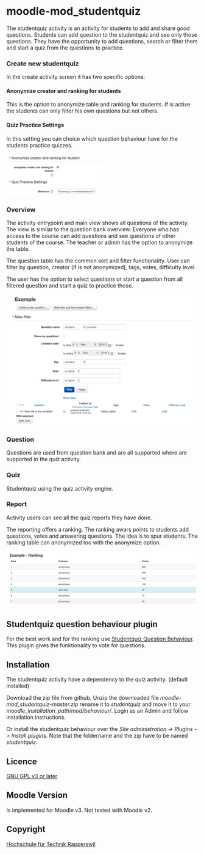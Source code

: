 # moodle-mod_studentquiz

The studentquiz activity is an activity for students to add and share good questions.
Students can add question to the studentquiz and see only those questions. They have the 
opportunity to add questions, search or filter them and start a quiz from the questions
to practice.

### Create new studentquiz

In the create activity screen it has two specific options:

#### Anonymize creator and ranking for students

This is the option to anonymize table and ranking for students. If is active the students can only filter his own 
questions but not others.

#### Quiz Practice Settings

In this setting you can choice which question behaviour have for the students practice quizzes.

<img src="pix/create_activity.png" alt="screenshot create options" width="50%">

### Overview

The activity entrypoint and main view shows all questions of the activity. The view is similar to the question bank overview.
Everyone who has access to the course can add questions and see questions of other students of the course. The teacher or admin 
has the option to anonymize the table.

The question table has the common sort and filter functionality. User can filter by question, creator (if is not anonymized), tags, votes, difficulty level.

The user has the option to select questions or start a question from all filtered question and start a quiz to practice those.  

![Screenshot overview](pix/overview.png "Screenshot overview")

### Question

Questions are used from question bank and are all supported where are supported in the quiz activity.

### Quiz

Studentquiz using the quiz activity engine.

### Report

Activity users can see all the quiz reports they have done.

The reporting offers a ranking.
The ranking awars points to students add questions, votes and answering questions. The idea is 
to spur students. The ranking table can anonymized too with the anonymize option. 

![Screenshot ranking](pix/ranking.png "Screenshot ranking")

## Studentquiz question behaviour plugin

For the best work and for the ranking use [Studentquiz Question Behaviour](https://github.com/frankkoch/moodle-qbehaviour_studentquiz).
This plugin gives the funktionality to vote for questions.


## Installation

The studentquiz activity have a dependency to the quiz activity. (default installed)

Download the zip file from github. Unzip the downloaded file *moodle-mod_studentquiz-master.zip*
rename it to *studentquiz* and move it to your *moodle_installation_path/mod/behaviour/*. Login as 
an Admin and follow installation instructions. 

Or install the studentquiz behaviour over the *Site administration -> Plugins -> Install plugins*. 
Note that the foldername and the zip have to be named *studentquiz*.

## Licence

[GNU GPL v3 or later](http://www.gnu.org/copyleft/gpl.html) 

## Moodle Version

Is implemented for Moodle v3. Not tested with Moodle v2.

## Copyright

[Hochschule für Technik Rapperswil](https://www.hsr.ch/)